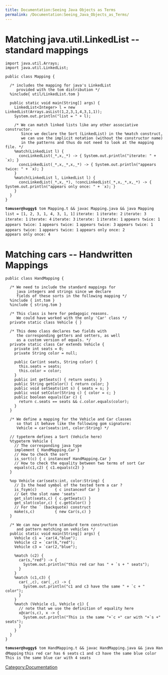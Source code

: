 ```yaml
---
title: Documentation:Seeing Java Objects as Terms
permalink: /Documentation:Seeing_Java_Objects_as_Terms/
---
```


Matching java.util.LinkedList -- standard mappings
==================================================

``` tom
import java.util.Arrays;
import java.util.LinkedList;

public class Mapping {

  /* includes the mapping for java's LinkedList
     provided with the tom distribution */
  %include{ util/LinkedList.tom }

  public static void main(String[] args) {
    LinkedList<Integer> l = new LinkedList(Arrays.asList(1,2,3,1,4,3,1,1));
    System.out.println("list = " + l);

    /* We can match linked lists like any other associative constructor.
       Since we declare the Sort (LinkedList) in the %match construct,
       we can use the implicit notation (without the constructor name)
       in the patterns and thus do not need to look at the mapping file. */
    %match(LinkedList l) {
      concLinkedList(_*,x,_*) -> { System.out.println("iterate: " + `x); }
      concLinkedList(_*,x,_*,x,_*) -> { System.out.println("appears twice: " + `x); }
    }
    %match(LinkedList l, LinkedList l) {
      concLinkedList(_*,x,_*), !concLinkedList(_*,x,_*,x,_*) -> { System.out.println("appears only once: " + `x); }
    }
  }
}
```

**`tomuser@huggy$`**` tom Mapping.t && javac Mapping.java && java Mapping`
`list = [1, 2, 3, 1, 4, 3, 1, 1]`
`iterate: 1`
`iterate: 2`
`iterate: 3`
`iterate: 1`
`iterate: 4`
`iterate: 3`
`iterate: 1`
`iterate: 1`
`appears twice: 1`
`appears twice: 1`
`appears twice: 1`
`appears twice: 3`
`appears twice: 1`
`appears twice: 1`
`appears twice: 1`
`appears only once: 2`
`appears only once: 4`

Matching cars -- Handwritten Mappings
=====================================

``` tom
public class HandMapping {

  /* We need to include the standard mappings for
     java integers and strings since we declare
     fields of these sorts in the following mapping */
  %include { int.tom }
  %include { string.tom }

  /* This class is here for pedagogic reasons.
     We could have worked with the only 'Car' class */
  private static class Vehicle { }

  /* This demo class declares two fields with
     the corresponding getters and setters, as well
     as a custom version of equals. */
  private static class Car extends Vehicle {
    private int seats = 0;
    private String color = null;

    public Car(int seats, String color) {
      this.seats = seats;
      this.color = color;
    }
    public int getSeats() { return seats; }
    public String getColor() { return color; }
    public void setSeats(int s) { seats = s; }
    public void setColor(String c) { color = c; }
    public boolean equals(Car c) {
      return c.seats == seats && c.color.equals(color);
    }
  }

  /* We define a mapping for the Vehicle and Car classes
     so that it behave like the following gom signature:
     Vehicle = car(seats:int, color:String) */

  // typeterm defines a Sort (Vehicle here)
  %typeterm Vehicle {
    // The corresponding java type
    implement { HandMapping.Car }
    // How to check the sort
    is_sort(c) { c instanceof HandMapping.Car }
    // How to check the equality between two terms of sort Car
    equals(c1,c2) { c1.equals(c2) }
  }

  %op Vehicle car(seats:int, color:String) {
    // Is the head symbol of the tested term a car ?
    is_fsym(c)        { c instanceof Car }
    // Get the slot name 'seats'
    get_slot(seats,c) { c.getSeats() }
    get_slot(color,c) { c.getColor() }
    // For the ` (backquote) construct
    make(s,c)         { new Car(s,c) }
  }

  /* We can now perform standard term construction
     and pattern matching on vehicles */
  public static void main(String[] args) {
    Vehicle c1 = `car(4,"blue");
    Vehicle c2 = `car(6,"red");
    Vehicle c3 = `car(2,"blue");

    %match (c2) {
      car(s,"red") -> {
        System.out.println("this red car has " + `s + " seats");
      }
    }
    %match (c1,c3) {
      car(_,c), car(_,c) -> {
        System.out.println("c1 and c3 have the same " + `c + " color");
      }
    }
    %match (Vehicle c1, Vehicle c1) {
      // note that we use the definition of equality here
      x@car(s,c), x -> {
        System.out.println("This is the same "+`c +" car with "+`s +" seats");
      }
    }
  }
}
```

**`tomuser@huggy$`**` tom HandMapping.t && javac HandMapping.java && java HandMapping`
`this red car has 6 seats`
`c1 and c3 have the same blue color`
`This is the same blue car with 4 seats`

[Category:Documentation](/Category:Documentation "wikilink")